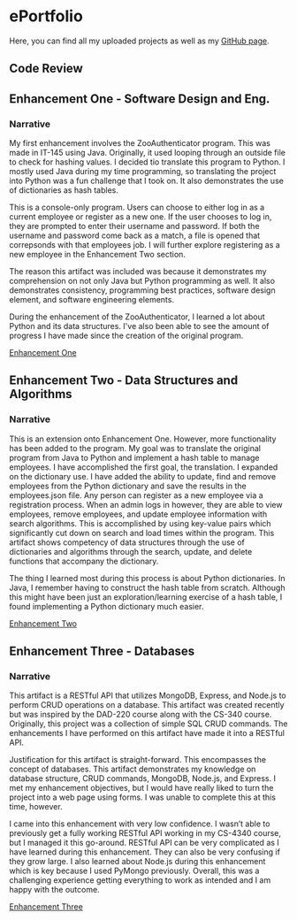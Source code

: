 # ePortfolio

Here, you can find all my uploaded projects as well as my [GitHub page](https://github.com/pht-even).


## Code Review


## Enhancement One - Software Design and Eng.
### Narrative 

My first enhancement involves the ZooAuthenticator program. This was made in IT-145 using Java. Originally, it used looping through an outside file to check for hashing values. I decided tio translate this program to Python. I mostly used Java during my time programming, so translating the project into Python was a fun challenge that I took on. It also demonstrates the use of dictionaries as hash tables.

This is a console-only program. Users can choose to either log in as a current employee or register as a new one. If the user chooses to log in, they are prompted to enter their username and password. If both the username and password come back as a match, a file is opened that correpsonds with that employees job. I will further explore registering as a new employee in the Enhancement Two section.

The reason this artifact was included was because it demonstrates my comprehension on not only Java but Python programming as well. It also demonstrates consistency, programming best practices, software design element, and software engineering elements.

During the enhancement of the ZooAuthenticator, I learned a lot about Python and its data structures. I've also been able to see the amount of progress I have made since the creation of the original program. 

[Enhancement One](https://github.com/pht-even/CS499_ZooAuthenticator)

## Enhancement Two - Data Structures and Algorithms
### Narrative 

This is an extension onto Enhancement One. However, more functionality has been added to the program. My goal was to translate the original program from Java to Python and implement a hash table to manage employees. I have accomplished the first goal, the translation. I expanded on the dictionary use. I have added the ability to update, find and remove employees from the Python dictionary and save the results in the employees.json file. Any person can register as a new employee via a registration process. When an admin logs in however, they are able to view employees, remove employees, and update employee information with search algorithms. This is accomplished by using key-value pairs which significantly cut down on search and load times within the program. This artifact shows competency of data structures through the use of dictionaries and algorithms through the search, update, and delete functions that accompany the dictionary.

The thing I learned most during this process is about Python dictionaries. In Java, I remember having to construct the hash table from scratch. Although this might have been just an exploration/learning exercise of a hash table, I found implementing a Python dictionary much easier.


[Enhancement Two](https://github.com/pht-even/CS499_ZooAuthenticator)

## Enhancement Three - Databases
### Narrative 

This artifact is a RESTful API that utilizes MongoDB, Express, and Node.js to perform CRUD operations on a database. This artifact was created recently but was inspired by the DAD-220 course along with the CS-340 course. Originally, this project was a collection of simple SQL CRUD commands. The enhancements I have performed on this artifact have made it into a RESTful API. 

Justification for this artifact is straight-forward. This encompasses the concept of databases. This artifact demonstrates my knowledge on database structure, CRUD commands, MongoDB, Node.js, and Express. I met my enhancement objectives, but I would have really liked to turn the project into a web page using forms. I was unable to complete this at this time, however.
  
I came into this enhancement with very low confidence. I wasn’t able to previously get a fully working RESTful API working in my CS-4340 course, but I managed it this go-around.  RESTful API can be very complicated as I have learned during this enhancement. They can also be very confusing if they grow large. I also learned about Node.js during this enhancement which is key because I used PyMongo previously. Overall, this was a challenging experience getting everything to work as intended and I am happy with the outcome.

[Enhancement Three](https://github.com/pht-even/CS-499_REST)
